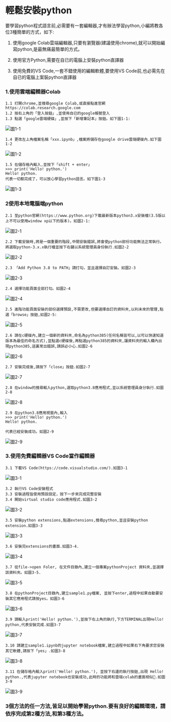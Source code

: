# 輕鬆安裝python
要學習python程式語言前,必需要有一套編輯器,才有辦法學習python,小編將教各位3種簡單的方式，如下: 

1. 使用google Colab雲端編輯器,只要有瀏覽器(建議使用chrome),就可以開始編寫python,是最無痛最簡單的方式。 
	 
2. 使用官方Python,需要在自已的電腦上安裝python直譯器

3. 使用免費的VS Code,一套不錯使用的編輯軟體,要使用VS Code前,也必需先在自已的電腦上案裝python直譯器


### 1.使用雲端編輯器Colab
	1.1 打開chrome,並搜尋google Colab,或直接點進官網https://colab.research.google.com
	1.2 按右上角的「登入按鈕」,並使用自已的google帳號登入
	1.3 點選「google雲端硬碟」,並按下「新增筆記本」按鈕。如下圖1-1: 

![圖1-1](./image/image1.png)
	
	1.4 更改左上角檔案名稱「xxx.ipynb」,檔案將儲存在google drive雲端硬碟內.如下圖1-2
	
![圖1-2](./image/image2.png)

	1.5 在儲存格內輸入,並按下「shift + enter」
	>>> print('Hello! python.')
	Hello! python.
	代表一切都完成了，可以放心學習python語言。如下圖1-3
	
![圖1-3](./image/image3.png)

### 2使用本地電腦端python 
	2.1 至python官網(https://www.python.org)下載最新版本python3.x安裝檔(3.5版以上不可以使用window xp以下的版本)。如圖2-1:
	
![圖2-1](./image/image4.png)

	2.2 下載安裝時,將是一個重要的階段,中間安裝錯誤,將會使python部份功能無法正常執行。將選取python-3.x.x執行檔並按下右鍵以系統管理員身份執行.如圖2-2
	
![圖2-2](./image/image5.png)
	
	2.3 「Add Python 3.8 to PATH」請打勾，並且選擇自訂安裝。如圖2-3

![圖2-3](./image/image6.png) 

	2.4 選擇功能頁面全部打勾。如圖2-4
	
![圖2-4](./image/image7.png)

	2.5 進階功能頁面安裝的部份選擇預設,不需更改,但要選擇自訂的資料夾,以利未來的管理,點選「browse」按鈕,如圖2-5:
	
![圖2-5](./image/image8.png)

	2.6 請在c硬碟內,建立一個新的資料夾,命名為python385(任何名稱皆可以,以可以快速知道版本為最佳的命名方式),並點選c硬碟後,再點選python385的資料夾,讓資料夾的輸入欄內出現python385,這裏常出錯誤,請誤必小心.如圖2-6
	
![圖2-6](./image/image9.png)
	
	2.7 安裝完成後,請按下「close」按鈕.如圖2-7
	
![圖2-7](./image/image10.png)

	2.8 在window的搜尋輸入python,選取python3.8應用程式,並以系統管理員身分執行.如圖2-8
	
![圖2-8](./image/image11.png)

	2.9 在python3.8應用視窗內,輸入
	>>> print('Hello! python.')
	Hello! python.
	
	代表已經安裝成功。如圖2-9
	
![圖2-9](./image/image12.png)

### 3.使用免費編輯器VS Code當作編輯器
	3.1 下載VS Code(https://code.visualstudio.com/).如圖3-1
	
![圖3-1](./image/image13.png)

	3.2 執行VS Code安裝程式
	3.3 安裝過程皆使用預設設定，按下一步來完成完整安裝
	3.4 開始virtual studio code應用程式.如圖3-2
	
![圖3-2](./image/image14.png)

	3.5 安裝python extensions,點選extensions,搜尋python,並且安裝python extension.如圖3-3

![圖3-3](./image/image15.png)

	3.6 安裝完extensions的畫面.如圖3-4.
	
![圖3-4](./image/image16.png)
	
	3.7 從file->open Foler, 在文件目錄內,建立一個專案pythonProject 資料夾,並選擇該資料夾。如圖3-5.
	
![圖3-5](./image/image17.png)

	3.8 在pythonProject目錄內,建立sample1.py檔案, 並按下enter,過程中如果自動要安裝其它應用程式請按yes。如圖3-6

![圖3-6](./image/image18.png)

	3.9 請輸入print('Hello! python.'),並按下右上角的執行,下方TERMINAL出現Hello! python,代表安裝完成.如圖3-7
	
![圖3-7](./image/image19.png)

	3.10 請建立sample1.ipynb的jupyter notebook檔案,建立過程中如果右下角要求您安裝其它軟體,請按下「yes」.如圖3-8
	
![圖3-8](./image/image20.png)

	3.11 在儲存格內輸入print('Hello! python.'), 並按下右邊的執行按鈕,出現 Hello! python.,代表jupyter notebook也安裝成功,此時的功能將和雲端colab的畫面相似.如圖3-9
	
![圖3-9](./image/image21.png)

### 3個方法的任一方法,皆足以開始學習python.要有良好的編輯環境，請依序完成第2種方法,和第3種方法。




	




	
	
	


	
	


	



	
	

	
	
	